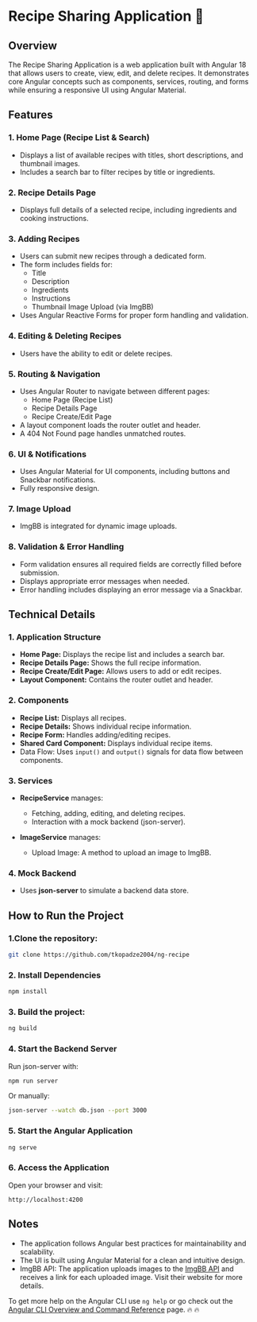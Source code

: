 # Recipe Sharing Application 🚀

## Overview

The Recipe Sharing Application is a web application built with Angular 18 that allows users to create, view, edit, and delete recipes. It demonstrates core Angular concepts such as components, services, routing, and forms while ensuring a responsive UI using Angular Material.

## Features

### 1. Home Page (Recipe List & Search)

- Displays a list of available recipes with titles, short descriptions, and thumbnail images.
- Includes a search bar to filter recipes by title or ingredients.

### 2. Recipe Details Page

- Displays full details of a selected recipe, including ingredients and cooking instructions.

### 3. Adding Recipes

- Users can submit new recipes through a dedicated form.
- The form includes fields for:
  - Title
  - Description
  - Ingredients
  - Instructions
  - Thumbnail Image Upload (via ImgBB)
- Uses Angular Reactive Forms for proper form handling and validation.

### 4. Editing & Deleting Recipes

- Users have the ability to edit or delete recipes.

### 5. Routing & Navigation

- Uses Angular Router to navigate between different pages:
  - Home Page (Recipe List)
  - Recipe Details Page
  - Recipe Create/Edit Page
- A layout component loads the router outlet and header.
- A 404 Not Found page handles unmatched routes.

### 6. UI & Notifications

- Uses Angular Material for UI components, including buttons and Snackbar notifications.
- Fully responsive design.

### 7. Image Upload

- ImgBB is integrated for dynamic image uploads.

### 8. Validation & Error Handling

- Form validation ensures all required fields are correctly filled before submission.
- Displays appropriate error messages when needed.
- Error handling includes displaying an error message via a Snackbar.

## Technical Details

### 1. Application Structure

- **Home Page:** Displays the recipe list and includes a search bar.
- **Recipe Details Page:** Shows the full recipe information.
- **Recipe Create/Edit Page:** Allows users to add or edit recipes.
- **Layout Component:** Contains the router outlet and header.

### 2. Components

- **Recipe List:** Displays all recipes.
- **Recipe Details:** Shows individual recipe information.
- **Recipe Form:** Handles adding/editing recipes.
- **Shared Card Component:** Displays individual recipe items.
- Data Flow: Uses `input()` and `output()` signals for data flow between components.

### 3. Services

- **RecipeService** manages:

  - Fetching, adding, editing, and deleting recipes.
  - Interaction with a mock backend (json-server).

- **ImageService** manages:
  - Upload Image: A method to upload an image to ImgBB.

### 4. Mock Backend

- Uses **json-server** to simulate a backend data store.

## How to Run the Project

### 1.Clone the repository:

```sh
git clone https://github.com/tkopadze2004/ng-recipe
```

### 2. Install Dependencies

```sh
npm install
```

### 3. Build the project:

```sh
ng build
```

### 4. Start the Backend Server

Run json-server with:

```sh
npm run server
```

Or manually:

```sh
json-server --watch db.json --port 3000
```

### 5. Start the Angular Application

```sh
ng serve
```

### 6. Access the Application

Open your browser and visit:

```
http://localhost:4200
```

## Notes

- The application follows Angular best practices for maintainability and scalability.
- The UI is built using Angular Material for a clean and intuitive design.
- ImgBB API: The application uploads images to the [ImgBB API](https://imgbb.com/) and receives a link for each uploaded image. Visit their website for more details.

To get more help on the Angular CLI use `ng help` or go check out the [Angular CLI Overview and Command Reference](https://angular.dev/tools/cli) page. 🔥 🔥
